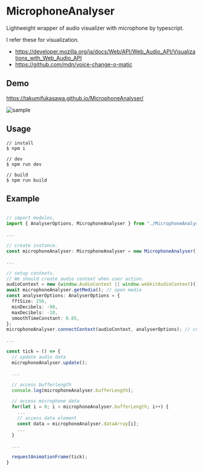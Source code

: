 # MicrophoneAnalyser

Lightweight wrapper of audio visualizer with microphone by typescript.

I refer these for visualization.

- https://developer.mozilla.org/ja/docs/Web/API/Web_Audio_API/Visualizations_with_Web_Audio_API
- https://github.com/mdn/voice-change-o-matic

## Demo

https://takumifukasawa.github.io/MicrophoneAnalyser/

![sample](https://user-images.githubusercontent.com/947953/80232517-feb5e400-868f-11ea-8f5f-b8c219eaa09b.png)

## Usage

```
// install
$ npm i

// dev
$ npm run dev

// build
$ npm run build
```

## Example

```typescript

// import modules.
import { AnalyserOptions, MicrophoneAnalyser } from "./MicrophoneAnalyser";

...

// create instance.
const microphoneAnalyser: MicrophoneAnalyser = new MicrophoneAnalyser();

...

// setup contexts.
// We should create audio context when user action.
audioContext = new (window.AudioContext || window.webkitAudioContext)();
await microphoneAnalyser.getMedia(); // open media
const analyserOptions: AnalyserOptions = {
  fftSize: 256,
  minDecibels: -90,
  maxDecibels: -10,
  smoothTimeConstant: 0.85,
};
microphoneAnalyser.connectContext(audioContext, analyserOptions); // connect stream with context

...

const tick = () => {
  // update audio data
  microphoneAnalyser.update();

  ...

  // access bufferlength
  console.log(microphoneAnalyser.bufferLength);

  // access microphone data
  for(let i = 0; i < microphoneAnalyser.bufferLength; i++) {
    ...
    // access data element
    const data = microphoneAnalyser.dataArray[i];
    ...
  }

  ...

  requestAnimationFrame(tick);
}

```
